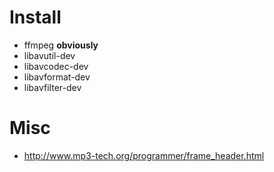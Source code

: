 # Install

 - ffmpeg **obviously**
 - libavutil-dev
 - libavcodec-dev
 - libavformat-dev
 - libavfilter-dev

# Misc
 - http://www.mp3-tech.org/programmer/frame_header.html